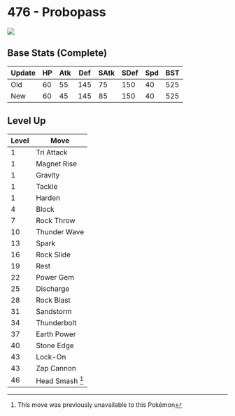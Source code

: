 # 476 - Probopass
![][476]

## Base Stats (Complete)

Update | HP | Atk | Def | SAtk | SDef | Spd | BST
---    | ---| --- | --- | ---  | ---  | --- | ---
Old    | 60 |  55 |  145 |  75  |  150  |  40  |  525
New    | 60 |  45 |  145 |  85  |  150  |  40  |  525

## Level Up

Level | Move
---   | ---
  1   | Tri Attack
  1   | Magnet Rise
  1   | Gravity
  1   | Tackle
  1   | Harden
  4   | Block
  7   | Rock Throw
 10   | Thunder Wave
 13   | Spark
 16   | Rock Slide
 19   | Rest
 22   | Power Gem
 25   | Discharge
 28   | Rock Blast
 31   | Sandstorm
 34   | Thunderbolt
 37   | Earth Power
 40   | Stone Edge
 43   | Lock-On
 43   | Zap Cannon
 46   | Head Smash [^1]



[476]: ../img/pokemon/476.png

[^1]: This move was previously unavailable to this Pokémon